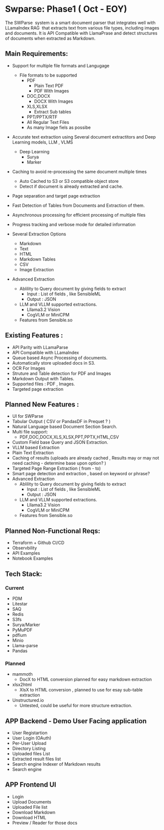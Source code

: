 # Swparse: Phase1 ( Oct - EOY) 

The SWParse  system is a smart document parser that integrates well with LLamaIndex RAG  that extracts text from various file types, including images and documents. It is API Compatible with LlamaPrase and detect structures of documents when extracted as Markdown.



## Main Requirements:

* Support for multiple file formats and Langugage
  * File formats to be supported
    * PDF
      * Plain Text PDF
      * PDF With Images
    * DOC,DOCX
      * DOCX With Images
    * XLS,XLSX
      * Extract Sub tables
    * PPT/PPTX/RTF
    * All Regular Text Files
    * As many Image fiels as possibe



* Accurate text extraction using Several document extractitors and Deep Learning models, LLM , VLMS
  * Deep Learning
    * Surya
    * Marker
* Caching to avoid re-processing the same document multiple times
  * Auto Cached to S3 or S3 compatible object store
  * Detect if document is already extracted and cache.
* Page separation and target page extraction
* Fast Detection of Tables from Documents and Extraction of them. 
* Asynchronous processing for efficient processing of multiple files
* Progress tracking and verbose mode for detailed information
* Several Extraction Options
  * Markdown
  * Text
  * HTML
  * Markdown Tables
  * CSV
  * Image Extraction
* Advanced Extraction
  * Ablility to Query document by giving fields to extract
    * Input : List of fields , like SensibleML
    * Output : JSON
  * LLM and VLLM supported extractions.
    * Lllama3.2 Vision
    * CogVLM or MiniCPM
  * Features from Sensible.so



## Existing Features :

* API Parity with LLamaParse
* API Compatible with LLamaIndex
* Queue based Async Processing of documents.
* Automatically store uploaded docs in S3.
* OCR For Images
* Struture and Table detection for PDF and Images
* Markdown Output with Tables.
* Supported files : PDF , Images.
* Targeted page extraction

## Planned New Features :

* UI for SWParse
* Tabular Output ( CSV or PandasDF in Prequet ? )
* Natural Language based Document Section Search.
* Multi file support:
  * PDF,DOC,DOCX,XLS,XLSX,PPT,PPTX,HTML,CSV
* Custom Field base Query and JSON Extraction.
* VLLM based Extraction
* Plain Text Extraction
* Caching of results (uploads are already cached , Results may or may not need caching - determine base upon option? )
* Targeted Page Range Extraction ( from - to)
* Smart page detection and extraction , based on keyword or phrase?
* Advanced Extraction
  * Ablility to Query document by giving fields to extract
    * Input : List of fields , like SensibleML
    * Output : JSON
  * LLM and VLLM supported extractions.
    * Lllama3.2 Vision
    * CogVLM or MiniCPM
  * Features from Sensible.so

## Planned Non-Functional Reqs:



* Terraform + Github CI/CD
* Observbility
* API Examples
* Notebook Examples



## Tech Stack:



### Current

* PDM
* Litestar
* SAQ
* Redis
* S3fs
* Surya/Marker
* PyMuPDF
* pdfium
* Minio
* Llama-parse
* Pandas

### Planned

* mammoth
  * DocX to HTML conversion planned for easy markdown extraction
* xlsx2html
  * XlsX to HTML conversion , planned to use for esay sub-table extraction
* Unstructured.io
  * Untested, could be useful for more structure extraction.

## APP Backend - Demo User Facing application

* User Registartion
* User Login (OAuth)
* Per-User Upload
* Directory Listing
* Uploaded files List
* Extracted result files list
* Search engine Indexer of Markdown results
* Search engine


## APP Frontend UI

* Login
* Upload Documents
* Uploaded File list 
* Download Markdown
* Download HTML
* Preview / Reader for those docs